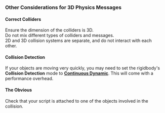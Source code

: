### Other Considerations for 3D Physics Messages
#### Correct Colliders
Ensure the dimension of the colliders is 3D.  
Do not mix different types of colliders and messages.  
2D and 3D collision systems are separate, and do not interact with each other.
#### Collision Detection
If your objects are moving very quickly, you may need to set the rigidbody's **Collision Detection** mode to [**Continuous Dynamic**](https://docs.unity3d.com/Manual/ContinuousCollisionDetection.html). This will come with a performance overhead.
#### The Obvious
Check that your script is attached to one of the objects involved in the collision.